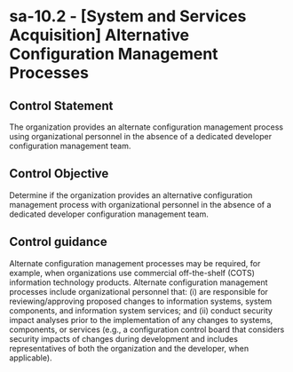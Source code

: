 # sa-10.2 - \[System and Services Acquisition\] Alternative Configuration Management Processes

## Control Statement

The organization provides an alternate configuration management process using organizational personnel in the absence of a dedicated developer configuration management team.

## Control Objective

Determine if the organization provides an alternative configuration management process with organizational personnel in the absence of a dedicated developer configuration management team.

## Control guidance

Alternate configuration management processes may be required, for example, when organizations use commercial off-the-shelf (COTS) information technology products. Alternate configuration management processes include organizational personnel that: (i) are responsible for reviewing/approving proposed changes to information systems, system components, and information system services; and (ii) conduct security impact analyses prior to the implementation of any changes to systems, components, or services (e.g., a configuration control board that considers security impacts of changes during development and includes representatives of both the organization and the developer, when applicable).
